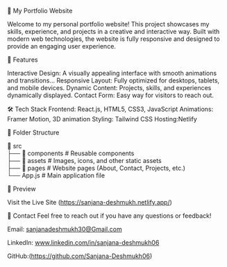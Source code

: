 🌟 My Portfolio Website

Welcome to my personal portfolio website! This project showcases my skills, experience, and projects in a creative and interactive way. Built with modern web technologies, the website is fully responsive and designed to provide an engaging user experience.

🚀 Features

Interactive Design: A visually appealing interface with smooth animations and transitions...
Responsive Layout: Fully optimized for desktops, tablets, and mobile devices.
Dynamic Content: Projects, skills, and experiences dynamically displayed.
Contact Form: Easy way for visitors to reach out.

🛠️ Tech Stack
Frontend: React.js, HTML5, CSS3, JavaScript
Animations: Framer Motion, 3D animation 
Styling: Tailwind CSS 
Hosting:Netlify

📂 Folder Structure

📁 src  
   ├── 📂 components  # Reusable components  
   ├── 📂 assets      # Images, icons, and other static assets  
   ├── 📂 pages       # Website pages (About, Contact, Projects, etc.)  
   └── App.js         # Main application file 
   
📸 Preview

Visit the Live Site (https://sanjana-deshmukh.netlify.app/)

📧 Contact
Feel free to reach out if you have any questions or feedback!

Email: sanjanadeshmukh30@Gmail.com

LinkedIn: www.linkedin.com/in/sanjana-deshmukh06

GitHub:(https://github.com/Sanjana-Deshmukh06)
